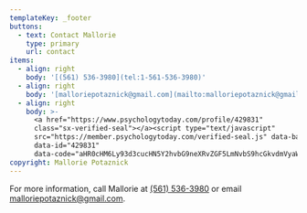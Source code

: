 ```yaml
---
templateKey: _footer
buttons:
  - text: Contact Mallorie
    type: primary
    url: contact
items:
  - align: right
    body: '[(561) 536-3980](tel:1-561-536-3980)'
  - align: right
    body: '[malloriepotaznick@gmail.com](mailto:malloriepotaznick@gmail.com)'
  - align: right
    body: >-
      <a href="https://www.psychologytoday.com/profile/429831"
      class="sx-verified-seal"></a><script type="text/javascript"
      src="https://member.psychologytoday.com/verified-seal.js" data-badge="13"
      data-id="429831"
      data-code="aHR0cHM6Ly93d3cucHN5Y2hvbG9neXRvZGF5LmNvbS9hcGkvdmVyaWZpZWQtc2VhbC9zZWFscy9bQkFER0VdL3Byb2ZpbGUvW1BST0ZJTEVfSURdP2NhbGxiYWNrPXN4Y2FsbGJhY2s="></script> 
copyright: Mallorie Potaznick
---
```

For more information, call Mallorie at [(561) 536-3980‬](tel:1-561-536-3980) or email [malloriepotaznick@gmail.com](mailto:malloriepotaznick@gmail.com).
